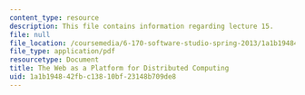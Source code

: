 ```yaml
---
content_type: resource
description: This file contains information regarding lecture 15.
file: null
file_location: /coursemedia/6-170-software-studio-spring-2013/1a1b194842fbc13810bf23148b709de8_MIT6_170S13_15-dstrbtd-web.pdf
file_type: application/pdf
resourcetype: Document
title: The Web as a Platform for Distributed Computing
uid: 1a1b1948-42fb-c138-10bf-23148b709de8
---
```


